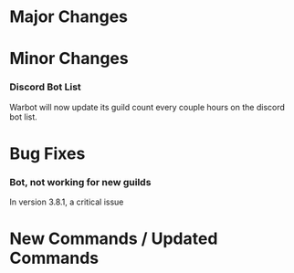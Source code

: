 # Major Changes

# Minor Changes

### Discord Bot List

Warbot will now update its guild count every couple hours on the discord bot list.

# Bug Fixes

### Bot, not working for new guilds

In version 3.8.1, a critical issue 
# New Commands / Updated Commands
